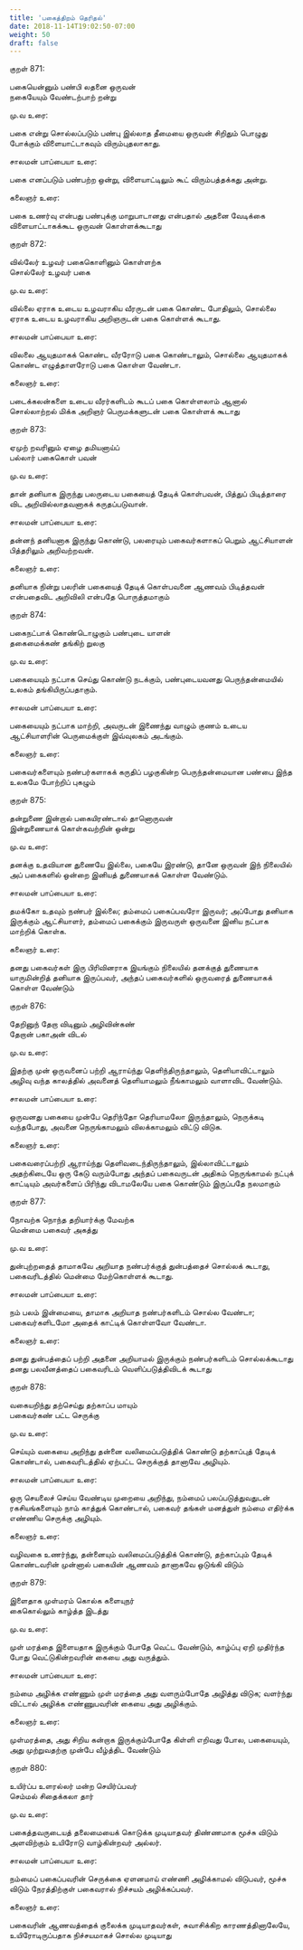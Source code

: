 ```yaml
---
title: 'பகைத்திறம் தெரிதல்'
date: 2018-11-14T19:02:50-07:00
weight: 50
draft: false
---
```



குறள்  871:

பகையென்னும் பண்பி லதனை ஒருவன்  
நகையேயும் வேண்டற்பாற் றன்று

மு.வ உரை:

பகை என்று சொல்லப்படும் பண்பு இல்லாத தீமையை ஒருவன் சிறிதும் பொழுது போக்கும் விளையாட்டாகவும் விரும்புதலாகாது.

சாலமன் பாப்பையா உரை:

பகை எனப்படும் பண்பற்ற ஒன்று, விளையாட்டிலும் கூட் விரும்பத்தக்கது அன்று.

கலைஞர் உரை:

பகை உணர்வு என்பது பண்புக்கு மாறுபாடானது என்பதால் அதனை வேடிக்கை விளையாட்டாகக்கூட ஒருவன் கொள்ளக்கூடாது

குறள்  872:

வில்லேர் உழவர் பகைகொளினும் கொள்ளற்க  
சொல்லேர் உழவர் பகை

மு.வ உரை:

வில்லை ஏராக உடைய உழவராகிய வீரருடன் பகை கொண்ட போதிலும், சொல்லை ஏராக உடைய உழவராகிய அறிஞருடன் பகை கொள்ளக் கூடாது.

சாலமன் பாப்பையா உரை:

விலலை ஆயுதமாகக் கொண்ட வீரரோடு பகை கொண்டாலும், சொல்லை ஆயுதமாகக் கொண்ட எழுத்தாளரோடு பகை கொள்ள வேண்டா.

கலைஞர் உரை:

படைக்கலன்களை உடைய வீரர்களிடம் கூடப் பகை கொள்ளலாம் ஆனால் சொல்லாற்றல் மிக்க அறிஞர் பெருமக்களுடன் பகை கொள்ளக் கூடாது

குறள்  873:

ஏமுற் றவரினும் ஏழை தமியனாய்ப்  
பல்லார் பகைகொள் பவன்

மு.வ உரை:

தான் தனியாக இருந்து பலருடைய பகையைத் தேடிக் கொள்பவன், பித்துப் பிடித்தாரை விட அறிவில்லாதவனாகக் கருதப்படுவான்.

சாலமன் பாப்பையா உரை:

தன்னந் தனியனாக இருந்து கொண்டு, பலரையும் பகைவர்களாகப் பெறும் ஆட்சியாளன் பித்தரிலும் அறிவற்றவன்.

கலைஞர் உரை:

தனியாக நின்று பலரின் பகையைத் தேடிக் கொள்பவனை ஆணவம் பிடித்தவன் என்பதைவிட அறிவிலி என்பதே பொருத்தமாகும்

குறள்  874:

பகைநட்பாக் கொண்டொழுகும் பண்புடை யாளன்  
தகைமைக்கண் தங்கிற் றுலகு

மு.வ உரை:

பகையையும் நட்பாக செய்து கொண்டு நடக்கும், பண்புடையவனது பெருந்தன்மையில் உலகம் தங்கியிருப்பதாகும்.

சாலமன் பாப்பையா உரை:

பகையையும் நட்பாக மாற்றி, அவருடன் இணைந்து வாழும் குணம் உடைய ஆட்சியாளரின் பெருமைக்குள் இவ்வுலகம் அடங்கும்.

கலைஞர் உரை:

பகைவர்களையும் நண்பர்களாகக் கருதிப் பழகுகின்ற பெருந்தன்மையான பண்பை இந்த உலகமே போற்றிப் புகழும்

குறள்  875:

தன்றுணை இன்றால் பகையிரண்டால் தானொருவன்  
இன்றுணையாக் கொள்கவற்றின் ஒன்று

மு.வ உரை:

தனக்கு உதவியான துணையே இல்லை, பகையே இரண்டு, தானே ஒருவன் இந் நிலையில் அப் பகைகளில் ஒன்றை இனியத் துணையாகக் கொள்ள வேண்டும்.

சாலமன் பாப்பையா உரை:

தமக்கோ உதவும் நண்பர் இல்லை; தம்மைப் பகைப்பவரோ இருவர்; அப்போது தனியாக இருக்கும் ஆட்சியாளர், தம்மைப் பகைக்கும் இருவருள் ஒருவனை இனிய நட்பாக மாற்றிக் கொள்க.

கலைஞர் உரை:

தனது பகைவர்கள் இரு பிரிவினராக இயங்கும் நிலையில் தனக்குத் துணையாக யாருமின்றித் தனியாக இருப்பவர், அந்தப் பகைவர்களில் ஒருவரைத் துணையாகக் கொள்ள வேண்டும்

குறள்  876:

தேறினுந் தேறா விடினும் அழிவின்கண்  
தேறான் பகாஅன் விடல்

மு.வ உரை:

இதற்கு முன் ஒருவனைப் பற்றி ஆராய்ந்து தெளிந்திருந்தாலும், தெளியாவிட்டாலும் அழிவு வந்த காலத்தில் அவனைத் தெளியாமலும் நீங்காமலும் வாளாவிட வேண்டும்.

சாலமன் பாப்பையா உரை:

ஒருவனது பகையை முன்பே தெரிந்தோ தெரியாமலோ இருந்தாலும், நெருக்கடி வந்தபோது, அவனை நெருங்காமலும் விலக்காமலும் விட்டு விடுக.

கலைஞர் உரை:

பகைவரைப்பற்றி ஆராய்ந்து தெளிவடைந்திருந்தாலும், இல்லாவிட்டாலும் அதற்கிடையே ஒரு கேடு வரும்போது அந்தப் பகைவருடன் அதிகம் நெருங்காமல் நட்புக் காட்டியும் அவர்களைப் பிரிந்து விடாமலேயே பகை கொண்டும் இருப்பதே நலமாகும்

குறள்  877:

நோவற்க நொந்த தறியார்க்கு மேவற்க  
மென்மை பகைவர் அகத்து

மு.வ உரை:

துன்புற்றதைத் தாமாகவே அறியாத நண்பர்க்குத் துன்பத்தைச் சொல்லக் கூடாது, பகைவரிடத்தில் மென்மை மேற்கொள்ளக் கூடாது.

சாலமன் பாப்பையா உரை:

நம் பலம் இன்மையை, தாமாக அறியாத நண்பர்களிடம் சொல்ல வேண்டா; பகைவர்களிடமோ அதைக் காட்டிக் கொள்ளவோ வேண்டா.

கலைஞர் உரை:

தனது துன்பத்தைப் பற்றி அதனை அறியாமல் இருக்கும் நண்பர்களிடம் சொல்லக்கூடாது தனது பலவீனத்தைப் பகைவரிடம் வெளிப்படுத்திவிடக் கூடாது

குறள்  878:

வகையறிந்து தற்செய்து தற்காப்ப மாயும்  
பகைவர்கண் பட்ட செருக்கு

மு.வ உரை:

செய்யும் வகையை அறிந்து தன்னை வலிமைப்படுத்திக் கொண்டு தற்காப்புத் தேடிக் கொண்டால், பகைவரிடத்தில் ஏற்பட்ட செருக்குத் தானாவே அழியும்.

சாலமன் பாப்பையா உரை:

ஒரு செ‌யலைச் செய்ய வேண்டிய முறையை அறிந்து, நம்மைப் பலப்படுத்துவதுடன் ரகசியங்களையும் நாம் காத்துக் கொண்டால், பகைவர் தங்கள் மனத்துள் நம்மை எதிர்க்க எண்ணிய ‌செருக்கு அழியும்‌.

கலைஞர் உரை:

வழிவகை உணர்ந்து, தன்னையும் வலிமைப்படுத்திக் கொண்டு, தற்காப்பும் தேடிக் கொண்டவரின் முன்னால் பகையின் ஆணவம் தானாகவே ஒடுங்கி விடும்

குறள்  879:

இளைதாக முள்மரம் கொல்க களையுநர்  
கைகொல்லும் காழ்த்த இடத்து

மு.வ உரை:

முள் மரத்தை இளையதாக இருக்கும் போதே வெட்ட வேண்டும், காழ்ப்பு ஏறி முதிர்ந்த போது வெட்டுகின்றவரின் கையை அது வருத்தும்.

சாலமன் பாப்பையா உரை:

நம்மை அழி்க்க எண்ணும் முள் மரத்தை அது வளரும்போதே அழி்த்து விடுக; வளர்ந்து விட்டால் அழிக்க எண்ணுபவரின் கையை அது அழிக்கும்.

கலைஞர் உரை:

முள்மரத்தை, அது சிறிய கன்றாக இருக்கும்போதே கிள்ளி எறிவது போல, பகையையும், அது முற்றுவதற்கு முன்பே வீழ்த்திட வேண்டும்

குறள்  880:

உயிர்ப்ப உளரல்லர் மன்ற செயிர்ப்பவர்  
செம்மல் சிதைக்கலா தார்

மு.வ உரை:

பகைத்தவருடையத் தலைமையைக் கொடுக்க முடியாதவர் திண்ணமாக மூச்சு விடும் அளவிற்கும் உயிரோடு வாழ்கின்றவர் அல்லர்.

சாலமன் பாப்பையா உரை:

நம்மைப் பகைப்பவரின் செருக்கை ஏளனமாய் எண்ணி அழிக்காமல் விடுபவர், மூச்சு விடும் நேரத்திற்குள் பகைவரால் நிச்சயம் அழிக்கப்பவர்.

கலைஞர் உரை:

பகைவரின் ஆணவத்தைக் குலைக்க முடியாதவர்கள், சுவாசிக்கிற காரணத்தினாலேயே, உயிரோடிருப்பதாக நிச்சயமாகச் சொல்ல முடியாது